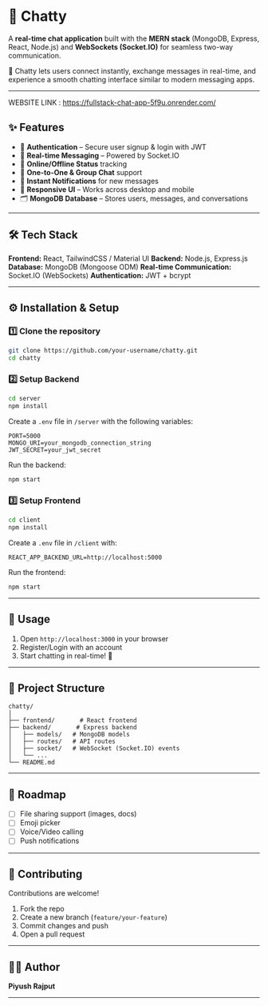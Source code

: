 

# 💬 Chatty

A **real-time chat application** built with the **MERN stack** (MongoDB, Express, React, Node.js) and **WebSockets (Socket.IO)** for seamless two-way communication.

🚀 Chatty lets users connect instantly, exchange messages in real-time, and experience a smooth chatting interface similar to modern messaging apps.

---


WEBSITE LINK : https://fullstack-chat-app-5f9u.onrender.com/


## ✨ Features

* 🔑 **Authentication** – Secure user signup & login with JWT
* 👥 **Real-time Messaging** – Powered by Socket.IO
* 📡 **Online/Offline Status** tracking
* 💬 **One-to-One & Group Chat** support
* 🔔 **Instant Notifications** for new messages
* 📱 **Responsive UI** – Works across desktop and mobile
* 🗂 **MongoDB Database** – Stores users, messages, and conversations

---

## 🛠 Tech Stack

**Frontend:** React, TailwindCSS / Material UI
**Backend:** Node.js, Express.js
**Database:** MongoDB (Mongoose ODM)
**Real-time Communication:** Socket.IO (WebSockets)
**Authentication:** JWT + bcrypt

---

## ⚙️ Installation & Setup

### 1️⃣ Clone the repository

```bash
git clone https://github.com/your-username/chatty.git
cd chatty
```

### 2️⃣ Setup Backend

```bash
cd server
npm install
```

Create a `.env` file in `/server` with the following variables:

```env
PORT=5000
MONGO_URI=your_mongodb_connection_string
JWT_SECRET=your_jwt_secret
```

Run the backend:

```bash
npm start
```

### 3️⃣ Setup Frontend

```bash
cd client
npm install
```

Create a `.env` file in `/client` with:

```env
REACT_APP_BACKEND_URL=http://localhost:5000
```

Run the frontend:

```bash
npm start
```

---

## 🚀 Usage

1. Open `http://localhost:3000` in your browser
2. Register/Login with an account
3. Start chatting in real-time! 🎉

---

## 📂 Project Structure

```
chatty/
│
├── frontend/       # React frontend
├── backend/       # Express backend
│   ├── models/   # MongoDB models
│   ├── routes/   # API routes
│   ├── socket/   # WebSocket (Socket.IO) events
│   └── ...
└── README.md
```

---

## 📌 Roadmap

* [ ] File sharing support (images, docs)
* [ ] Emoji picker
* [ ] Voice/Video calling
* [ ] Push notifications

---

## 🤝 Contributing

Contributions are welcome!

1. Fork the repo
2. Create a new branch (`feature/your-feature`)
3. Commit changes and push
4. Open a pull request

---

## 👨‍💻 Author

**Piyush Rajput**

---
